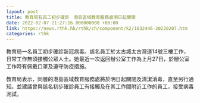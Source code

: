 ```yaml
---
layout: post
title: 教育局有員工初步確診　港島區域教育服務處明日起關閉
date: 2022-02-07 21:27:16.000000000 +08:00
link: https://news.rthk.hk/rthk/ch/component/k2/1632446-20220207.htm
categories: rthk
---
```


教育局一名員工初步確診新冠病毒。該名員工於太古城太古灣道14號三樓工作，日常工作無須接觸公眾人士。她最近一次返回辦公室工作為上月27日，於辦公室工作時有佩戴口罩及遵守防疫措施。

教育局表示，同層的港島區域教育服務處將於明日起關閉及清潔消毒，直至另行通知。並建議曾與該名初步確診員工有接觸及在其工作間附近工作的員工，接受病毒測試。
